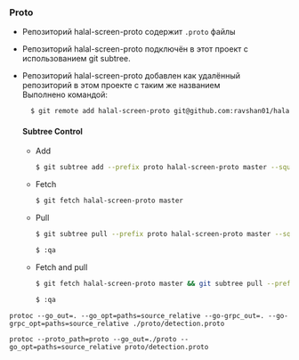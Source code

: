 ### Proto
- Репозиторий halal-screen-proto содержит `.proto` файлы
- Репозиторий halal-screen-proto подключён в этот проект с использованием git subtree.
- Репозиторий halal-screen-proto добавлен как удалённый репозиторий в этом проекте с таким же названием  
  Выполнено командой:
  ```bash
    $ git remote add halal-screen-proto git@github.com:ravshan01/halal-screen-proto.git
  ```

  #### Subtree Control
    - Add
      ```bash
      $ git subtree add --prefix proto halal-screen-proto master --squash
      ``` 
    - Fetch
      ```bash
      $ git fetch halal-screen-proto master
      ```
    - Pull 
      ```bash
      $ git subtree pull --prefix proto halal-screen-proto master --squash
      ```
      ```bash
      $ :qa
      ```
    - Fetch and pull
      ```bash
      $ git fetch halal-screen-proto master && git subtree pull --prefix proto halal-screen-proto master --squash
      ```
      ```bash
      $ :qa
      ```

```shell 
protoc --go_out=. --go_opt=paths=source_relative --go-grpc_out=. --go-grpc_opt=paths=source_relative ./proto/detection.proto
```
```shell
protoc --proto_path=proto --go_out=./proto --go_opt=paths=source_relative proto/detection.proto
```